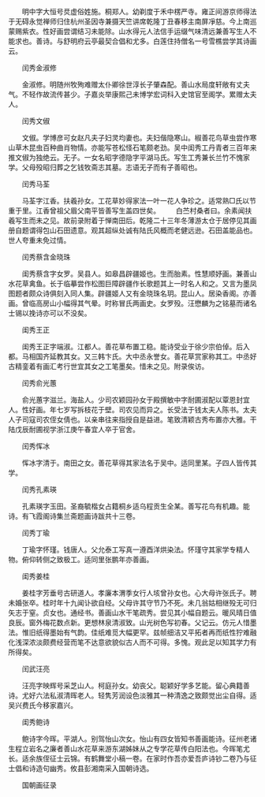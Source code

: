 <!-- { "loadSidebar": true } -->
　　明中字大恒号烎虚俗姓施。桐郑人。幼剃度于禾中楞严寺。雍正间游京师得法于无碍永觉禅师归住杭州圣因寺兼摄天竺讲席乾隆丁丑春移主南屏凈慈。今上南巡蒙赐紫衣。性好画尝谓结习未能除。山水得元人法信手运缀气味清远兼善写生人不能求也。善诗。与舒明府云亭最契合倡和尤多。白莲住持僧名一号雪樵尝学其诗画云。

　　闰秀金淑修

　　金淑修。明随州牧殉难赠太仆卿徐世淳长子肇森配。善山水局度轩敞有丈夫气。不轻作故流传甚少。子嘉炎举康熙己未博学宏词科入史馆官至阁学。累赠太夫人。

　　闰秀文俶

　　文俶。学博彦可女赵凡夫子妇灵均妻也。夫妇偕隐寒山。椒善花鸟草虫尝作寒山草木昆虫百种曲肖物情。亦能写苍松怪石笔颇老劲。吴中闺秀工丹青者三百年来推文俶为独绝云。无子。一女名昭字德隐字平湖马氏。写生工秀兼长兰竹不愧家学。父母殁昭归葬之乞钱牧斋志其墓。志语无子而有子善昭也。

　　闰秀马荃

　　马荃字江香。扶羲孙女。工花草妙得家法一叶一花人争珍之。适常熟□氏以节重于里。江香曾祖父眉父南平皆善写生盖四世矣。
　　白苎村桑者曰。余素闻扶羲写生而未之见。故前录附着于惮南田后。乾隆二十三年冬薄游太仓于居停见其画册自题谓得包山石田遗意。观其超纵处诚有陆氏风概而老健远逊。石田盖能品也。世人夸重未免过情。

　　闰秀蔡含金晓珠

　　闺秀蔡含字女罗。吴县人。如皋昌辟疆姬也。生而胎素。性慧顺妤画。兼善山水花草禽鱼。长于临摹尝作松图巨障辟疆作长歌题其上一时名人和之。又言为墨凤图题者颇众诗俱刻入同人集。辟疆姬人又有金晓珠名玥。昆山人。居染香阁。亦善画。曾临高房山小幅得其气晕。时称冒氏两画史。女罗殁。汪懋麟为之铭墓而诸名士锡以挽诗亦可以不没矣。

　　闺秀王正

　　闺秀王正字端淑。江都人。善花草布置工稳。能诗受业于徐少宗伯倬。后入都。马相国齐延教其女。又三韩卞氏。大中丞永誉女。善花草赏家称其工。中丞好古精銮着有画汇考行世宜其女之工笔墨矣。惜未之见。附录俟访。

　　闰秀俞光蕙

　　俞光蕙字滋兰。海盐人。少司农颖园孙女于殿撰敏中字耐圃淑配以覃恩封宜人。性好画。年七岁写拆枝花于壁。司农见而异之。长受法于钱太夫人陈书。太夫人子司寇司农侄女倩也。以亲串往来指授自是益进。笔致清颖古秀布置亦大雅。干陆戊辰耐圃视学浙江庚午春宜人卒于官舍。

　　闰秀恽冰

　　恽冰字清于。南田之女。善花草得其家法名于吴中。适同里某。子四人皆传其学。

　　闰秀孔素瑛

　　孔素瑛字玉田。圣裔毓楷女占籍桐乡适乌程贡生全某。善写花鸟有机趣。能诗。有飞霞阁诗集兰斋题画诗跋共十三卷。

　　闰秀丁瑜

　　丁瑜字怀瑾。钱唐人。父允泰工写真一遵酉洋烘染法。怀瑾守其家学专精人物。俯仰转侧之致极工。适同里张鹏年亦善画。

　　闺秀姜桂

　　姜桂字芳垂号古研道人。孝廉本渭季女行人垓曾孙女也。心大母许张氏子。聘未婚张卒。桂时年十九闻讣欲自经。父母许其守节乃不死。未几翁姑相继殁无可归矢志于窒。贞女也。通经书。善画山水干笔疏秀。尝见其小幅自题云。暖风晴日值良辰。窗外梅花数点新。更想林泉清淑致。山光树色写初春。父记云。仿元人惜墨法。惟旧纸得墨始有气韵。佳纸难觅大幅更罕。兹帧细洁又平拓者再而纸性狞难融化浅深浓淡颇费经营而笔不达意欲貌似古人而不可得。多愧。观此足以知其学力有所得矣。

　　闰武汪亮

　　汪亮字映辉号采芝山人。柯庭孙女。幼丧父。聪颖好学多艺能。留心典籍善诗。尤好六法私淑清晖老人。轻隽芳润设色淡雅其一种清逸之致颇觉出尘自得。适吴兴费氏今移家嘉兴。

　　闺秀鲍诗

　　鲍诗字今晖。平湖人。别驾怡山次女。怡山有四女皆知书善画能诗。征州老诸生程立岩名之廉者善山水花草来游东湖姊妹从之专学花草传白阳法也。今晖笔尤长。适余族侄征士云锦。有鹤舞堂小稿一卷。在家时作吾亦爱吾庐诗钞二卷乃与征士倡和诗造句幽秀。攸县彭湘南采入国朝诗选。

　　国朝画征录
